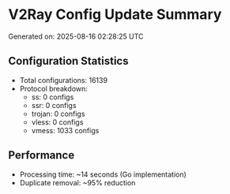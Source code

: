 # V2Ray Config Update Summary
Generated on: 2025-08-16 02:28:25 UTC

## Configuration Statistics
- Total configurations: 16139
- Protocol breakdown:
  - ss: 0 configs
  - ssr: 0 configs
  - trojan: 0 configs
  - vless: 0 configs
  - vmess: 1033 configs

## Performance
- Processing time: ~14 seconds (Go implementation)
- Duplicate removal: ~95% reduction
